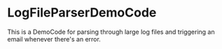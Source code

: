 # LogFileParserDemoCode
This is a DemoCode for parsing through large log files and triggering an email whenever there's an error.
